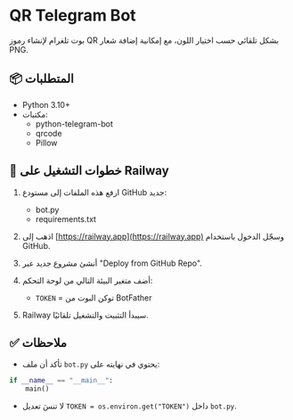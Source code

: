 # QR Telegram Bot

بوت تلغرام لإنشاء رموز QR بشكل تلقائي حسب اختيار اللون، مع إمكانية إضافة شعار PNG.

## 📦 المتطلبات
- Python 3.10+
- مكتبات:
  - python-telegram-bot
  - qrcode
  - Pillow

## 🚀 خطوات التشغيل على Railway

1. ارفع هذه الملفات إلى مستودع GitHub جديد:
   - bot.py
   - requirements.txt

2. اذهب إلى [https://railway.app](https://railway.app) وسجّل الدخول باستخدام GitHub.

3. أنشئ مشروع جديد عبر "Deploy from GitHub Repo".

4. أضف متغير البيئة التالي من لوحة التحكم:
   - `TOKEN` = توكن البوت من BotFather

5. Railway سيبدأ التثبيت والتشغيل تلقائيًا.

## ✅ ملاحظات
- تأكد أن ملف `bot.py` يحتوي في نهايته على:

```python
if __name__ == "__main__":
    main()
```

- لا تنسَ تعديل `TOKEN = os.environ.get("TOKEN")` داخل `bot.py`.
